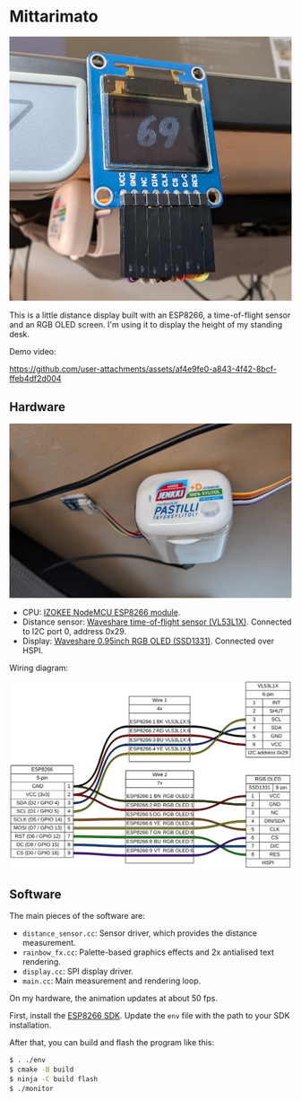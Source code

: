 # Mittarimato

![Photo of the display](assets/display.png)

This is a little distance display built with an ESP8266, a time-of-flight sensor
and an RGB OLED screen. I'm using it to display the height of my standing desk.

Demo video:

https://github.com/user-attachments/assets/af4e9fe0-a843-4f42-8bcf-ffeb4df2d004

## Hardware

![Photo of the enclosure](assets/enclosure.png)

- CPU: [IZOKEE NodeMCU ESP8266 module](https://www.amazon.com.au/IZOKEE-ESP8266-IoT-Module-Kit/dp/B087G8DFXC).
- Distance sensor: [Waveshare time-of-flight sensor (VL53L1X)](
  https://www.waveshare.com/vl53l1x-distance-sensor.htm). Connected to I2C
  port 0, address 0x29.
- Display: [Waveshare 0.95inch RGB OLED (SSD1331)](
  https://www.waveshare.com/wiki/0.95inch_RGB_OLED_(B)). Connected over HSPI.

Wiring diagram:

![Wiring diagram](wiring.svg)

## Software

The main pieces of the software are:

- `distance_sensor.cc`: Sensor driver, which provides the distance measurement.
- `rainbow_fx.cc`: Palette-based graphics effects and 2x antialised text rendering.
- `display.cc`: SPI display driver.
- `main.cc`: Main measurement and rendering loop.

On my hardware, the animation updates at about 50 fps.

First, install the [ESP8266
SDK](https://docs.espressif.com/projects/esp8266-rtos-sdk/en/latest/get-started/index.html).
Update the `env` file with the path to your SDK installation.

After that, you can build and flash the program like this:

```sh
$ . ./env
$ cmake -B build
$ ninja -C build flash
$ ./monitor
```
